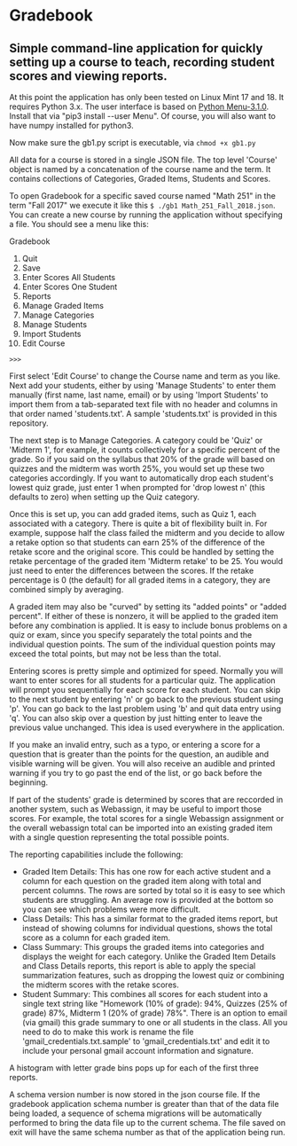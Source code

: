 # Gradebook
## Simple command-line application for quickly setting up a course to teach, recording student scores and viewing reports.

At this point the application has only been tested on Linux Mint 17 and 18. It requires Python 3.x.
The user interface is based on [Python Menu-3.1.0](https://pypi.python.org/pypi/Menu/).  Install that via "pip3 install --user Menu".  Of course, you will also want to have numpy installed for python3.

Now make sure the gb1.py script is executable, via ```chmod +x gb1.py``` 

All data for a course is stored in a single JSON file.  The top level 'Course' object is named by a concatenation of the course name and the term.  It contains collections of Categories, Graded Items, Students and Scores.  

To open Gradebook for a specific saved course named "Math 251" in the term "Fall 2017" we execute it like this ```$ ./gb1 Math_251_Fall_2018.json```.  You can create a new course by running the application without specifying a file.  You should see a menu like this:

Gradebook

1. Quit
2. Save
3. Enter Scores All Students
4. Enter Scores One Student
5. Reports
6. Manage Graded Items
7. Manage Categories
8. Manage Students
9. Import Students
10. Edit Course

```>>>``` 

First select 'Edit Course' to change the Course name and term as you like.  Next add your students, either by using 'Manage Students' to enter them manually (first name, last name, email) or by using 'Import Students' to import them from a tab-separated text file with no header and columns in that order named 'students.txt'.  A sample 'students.txt' is provided in this repository.

The next step is to Manage Categories. A category could be 'Quiz' or 'Midterm 1', for example, it counts collectively for a specific percent of the grade.  So if you said on the syllabus that 20% of the grade will based on quizzes and the midterm was worth 25%, you would set up these two categories accordingly.  If you want to automatically drop each student's lowest quiz grade, just enter 1 when prompted for 'drop lowest n' (this defaults to zero) when setting up the Quiz category.

Once this is set up, you can add graded items, such as Quiz 1, each associated with a category.  There is quite a bit of flexibility built in.  For example, suppose half the class failed the midterm and you decide to allow a retake option so that students can earn 25% of the difference of the retake score and the original score.  This could be handled by setting the retake percentage of the graded item 'Midterm retake' to be 25.  You would just need to enter the differences between the scores.  If the retake percentage is 0 (the default) for all graded items in a category, they are combined simply by averaging.  

A graded item may also be "curved" by setting its "added points" or "added percent".  If either of these is nonzero, it will be applied to the graded item before any combination is applied.  It is easy to include bonus problems on a quiz or exam, since you specify separately the total points and the individual question points.  The sum of the individual question points may exceed the total points, but may not be less than the total.  

Entering scores is pretty simple and optimized for speed.  Normally you will want to enter scores for all students for a particular quiz.  The application will prompt you sequentially for each score for each student.  You can skip to the next student by entering 'n' or go back to the previous student using 'p'.  You can go back to the last problem using 'b' and quit data entry using 'q'.  You can also skip over a question by just hitting enter to leave the previous value unchanged.  This idea is used everywhere in the application.

If you make an invalid entry, such as a typo, or entering a score for a question that is greater than the points for the question, an audible and visible warning will be given.  You will also receive an audible and printed warning if you try to go past the end of the list, or go back before the beginning.

If part of the students' grade is determined by scores that are reccorded in another system, such as Webassign, it may be useful to import those scores.  For example, the total scores for a single Webassign assignment or the overall webassign total can be imported into an existing graded item with a single question representing the total possible points.

The reporting capabilities include the following:

* Graded Item Details: This has one row for each active student and a column for each question on the graded item along with total and percent columns.  The rows are sorted by total so it is easy to see which students are struggling.  An average row is provided at the bottom so you can see which problems were more difficult. 
* Class Details: This has a similar format to the graded items report, but instead of showing columns for individual questions, shows the total score as a column for each graded item.
* Class Summary: This groups the graded items into categories and displays the weight for each category.  Unlike the Graded Item Details and Class Details reports, this report is able to apply the special summarization features, such as dropping the lowest quiz or combining the midterm scores with the retake scores.
* Student Summary: This combines all scores for each student into a single text string like "Homework (10% of grade): 94%, Quizzes (25% of grade) 87%, Midterm 1 (20% of grade) 78%".  There is an option to email (via gmail) this grade summary to one or all students in the class.  All you need to do to make this work is rename the file 'gmail_credentials.txt.sample' to 'gmail_credentials.txt' and edit it to include your personal gmail account information and signature.

A histogram with letter grade bins pops up for each of the first three reports.

A schema version number is now stored in the json course file.  If the gradebook application schema number is greater than that of the data file being loaded, a sequence of schema migrations will be automatically performed to bring the data file up to the current schema.  The file saved on exit will have the same schema number as that of the application being run.
